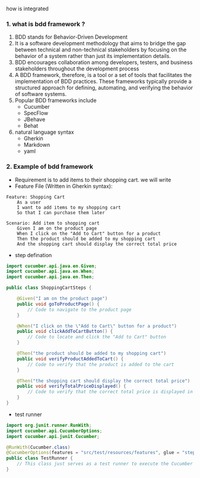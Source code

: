 how is integrated 

### 1. what is bdd framework ?
1. BDD stands for Behavior-Driven Development
2. It is a software development methodology that aims to bridge the gap between technical and non-technical stakeholders by focusing on the behavior of a system rather than just its implementation details.
3. BDD encourages collaboration among developers, testers, and business stakeholders throughout the development process
4. A BDD framework, therefore, is a tool or a set of tools that facilitates the implementation of BDD practices. These frameworks typically provide a structured approach for defining, automating, and verifying the behavior of software systems.
5. Popular BDD frameworks include
    - Cucumber
    - SpecFlow
    - JBehave
    - Behat
6. natural language syntax
    - Gherkin
    - Markdown
    - yaml 


### 2. Example of bdd framework 
- Requirement is to add items to their shopping cart. we will write 
- Feature File (Written in Gherkin syntax):
```gherkin
Feature: Shopping Cart
    As a user
    I want to add items to my shopping cart
    So that I can purchase them later

Scenario: Add item to shopping cart
    Given I am on the product page
    When I click on the "Add to Cart" button for a product
    Then the product should be added to my shopping cart
    And the shopping cart should display the correct total price
```
- step defination
```java
import cucumber.api.java.en.Given;
import cucumber.api.java.en.When;
import cucumber.api.java.en.Then;

public class ShoppingCartSteps {

    @Given("I am on the product page")
    public void goToProductPage() {
        // Code to navigate to the product page
    }

    @When("I click on the \"Add to Cart\" button for a product")
    public void clickAddToCartButton() {
        // Code to locate and click the "Add to Cart" button
    }

    @Then("the product should be added to my shopping cart")
    public void verifyProductAddedToCart() {
        // Code to verify that the product is added to the cart
    }

    @Then("the shopping cart should display the correct total price")
    public void verifyTotalPriceDisplayed() {
        // Code to verify that the correct total price is displayed in the shopping cart
    }
}

```
- test runner
```java
import org.junit.runner.RunWith;
import cucumber.api.CucumberOptions;
import cucumber.api.junit.Cucumber;

@RunWith(Cucumber.class)
@CucumberOptions(features = "src/test/resources/features", glue = "stepDefinitions")
public class TestRunner {
    // This class just serves as a test runner to execute the Cucumber tests
}
```








